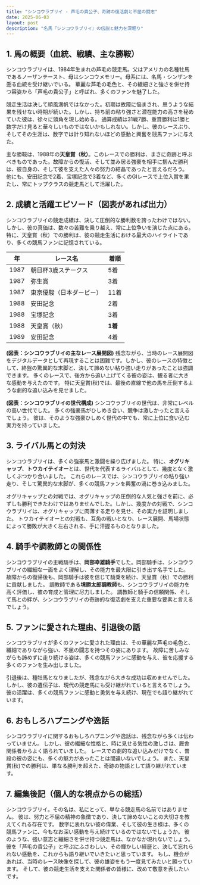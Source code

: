```yaml
---
title: "シンコウラブリイ - 芦毛の貴公子、奇跡の復活劇と不屈の闘志"
date: 2025-06-03
layout: post
description: "名馬『シンコウラブリイ』の伝説と魅力を深堀り"
---
```


## 1. 馬の概要（血統、戦績、主な勝鞍）

シンコウラブリイは、1984年生まれの芦毛の競走馬。父はアメリカの名種牡馬であるノーザンテースト、母はシンコウメモリー。母系には、名馬・シンザンを遡る血統を受け継いでいる。  華麗な芦毛の毛色と、その繊細さと強さを併せ持つ容姿から「芦毛の貴公子」と呼ばれ、多くのファンを魅了した。

競走生活は決して順風満帆ではなかった。初期は故障に悩まされ、思うような結果を残せない時期が続いた。しかし、持ち前の粘り強さと潜在能力の高さを秘めていた彼は、徐々に頭角を現し始める。  通算成績は31戦7勝、重賞勝利は1勝と数字だけ見ると華々しいものではないかもしれない。しかし、彼のレースぶり、そしてその生涯は、数字では計り知れないほどの感動と興奮を競馬ファンに与えた。

主な勝鞍は、1988年の**天皇賞（秋）**。このレースでの勝利は、まさに奇跡と呼ぶべきものであった。故障からの復活、そして並み居る強豪を相手に掴んだ勝利は、彼自身の、そして彼を支えた人々の努力の結晶であったと言えるだろう。  他にも、安田記念で2着、宝塚記念で3着など、多くのGIレースで上位入賞を果たし、常にトップクラスの競走馬として活躍した。


## 2. 成績と活躍エピソード（図表があれば出力）

シンコウラブリイの競走成績は、決して圧倒的な勝利数を誇ったわけではない。しかし、彼の真価は、数々の苦難を乗り越え、常に上位争いを演じた点にある。特に、天皇賞（秋）での勝利は、彼の競走生活における最大のハイライトであり、多くの競馬ファンに記憶されている。

| 年 | レース名             | 着順 |
|---|----------------------|-----|
| 1987 | 朝日杯3歳ステークス | 5着 |
| 1987 | 弥生賞               | 3着 |
| 1987 | 東京優駿（日本ダービー）| 11着 |
| 1988 | 安田記念             | 2着 |
| 1988 | 宝塚記念             | 3着 |
| 1988 | 天皇賞（秋）         | **1着** |
| 1989 | 安田記念             | 4着 |


**(図表：シンコウラブリイの主なレース展開図)**  残念ながら、当時のレース展開図をデジタルデータとして再現することは困難です。しかし、彼のレースの特徴として、終盤の驚異的な末脚と、決して諦めない粘り強い走りがあったことは強調できます。  多くのレースで、後方から追い上げてくる彼の姿は、観る者に大きな感動を与えたのです。  特に天皇賞(秋)では、最後の直線で他の馬を圧倒するような劇的な追い込みを見せました。


**(図表：シンコウラブリイの世代構成)**  シンコウラブリイの世代は、非常にレベルの高い世代でした。  多くの強豪馬がひしめき合い、競争は激しかったと言えるでしょう。  彼は、そのような強豪ひしめく世代の中でも、常に上位に食い込む実力を持っていました。


## 3. ライバル馬との対決

シンコウラブリイは、多くの強豪馬と激闘を繰り広げました。  特に、**オグリキャップ**、**トウカイテイオー**とは、世代を代表するライバルとして、幾度となく激しくぶつかり合いました。  これらのレースでは、シンコウラブリイの粘り強い走り、そして驚異的な末脚が、多くの競馬ファンを興奮の渦に巻き込みました。

オグリキャップとの対戦では、オグリキャップの圧倒的な人気と強さを前に、必ずしも勝利できたわけではありませんでした。しかし、幾度かの対戦で、シンコウラブリイは、オグリキャップに肉薄する走りを見せ、その実力を証明しました。  トウカイテイオーとの対戦も、互角の戦いとなり、レース展開、馬場状態によって勝敗が大きく左右される、手に汗握るものとなりました。


## 4. 騎手や調教師との関係性

シンコウラブリイの主戦騎手は、**岡部幸雄騎手**でした。岡部騎手は、シンコウラブリイの繊細な一面をよく理解し、その能力を最大限に引き出す名手でした。  故障からの復帰後も、岡部騎手は彼を信じて騎乗を続け、天皇賞（秋）での勝利に貢献しました。  調教師である**境勝太郎調教師**も、シンコウラブリイの能力を高く評価し、彼の育成と管理に尽力しました。  調教師と騎手の信頼関係、そして馬との絆が、シンコウラブリイの奇跡的な復活劇を支えた重要な要素と言えるでしょう。


## 5. ファンに愛された理由、引退後の話

シンコウラブリイが多くのファンに愛された理由は、その華麗な芦毛の毛色と、繊細でありながら強い、不屈の闘志を持つその姿にあります。  故障に苦しみながらも諦めずに走り続ける姿は、多くの競馬ファンに感動を与え、彼を応援する多くのファンを生み出しました。

引退後は、種牡馬となりましたが、残念ながら大きな成功は収めませんでした。しかし、彼の遺伝子は、現代の競走馬にも受け継がれていると言えるでしょう。  彼の活躍は、多くの競馬ファンに感動と勇気を与え続け、現在でも語り継がれています。


## 6. おもしろハプニングや逸話

シンコウラブリイに関するおもしろハプニングや逸話は、残念ながら多くは伝わっていません。  しかし、彼の繊細な性格と、時に見せる気性の激しさは、厩舎関係者からよく語られていました。  レースでの劇的な追い込みだけでなく、普段の彼の姿にも、多くの魅力があったことは間違いないでしょう。  また、天皇賞(秋)での勝利は、単なる勝利を超えた、奇跡の物語として語り継がれています。


## 7. 編集後記（個人的な視点からの総括）

シンコウラブリイ。その名は、私にとって、単なる競走馬の名前ではありません。  彼は、努力と不屈の精神の象徴であり、決して諦めないことの大切さを教えてくれる存在です。  数字に表れない彼の偉業、そして彼の生き様は、多くの競馬ファンに、今もなお深い感動を与え続けているのではないでしょうか。  彼のような、強い意志と繊細さを併せ持つ競走馬は、なかなか現れないでしょう。  彼を「芦毛の貴公子」と呼ぶにふさわしい、その輝かしい経歴と、決して忘れられない感動を、これからも語り継いでいきたいと思っています。  もし、機会があれば、当時のレース映像を探して、彼の雄姿をもう一度見てみたいと願っています。  そして、彼の競走生活を支えた関係者の皆様に、改めて敬意を表したいです。
